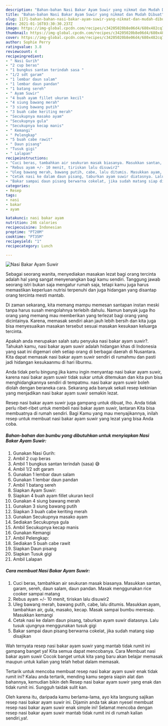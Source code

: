 ```yaml
---
description: "Bahan-bahan Nasi Bakar Ayam Suwir yang nikmat dan Mudah Dibuat"
title: "Bahan-bahan Nasi Bakar Ayam Suwir yang nikmat dan Mudah Dibuat"
slug: 1171-bahan-bahan-nasi-bakar-ayam-suwir-yang-nikmat-dan-mudah-dibuat
date: 2021-01-16T03:30:30.237Z
image: https://img-global.cpcdn.com/recipes/c34205020b8e06d4/680x482cq70/nasi-bakar-ayam-suwir-foto-resep-utama.jpg
thumbnail: https://img-global.cpcdn.com/recipes/c34205020b8e06d4/680x482cq70/nasi-bakar-ayam-suwir-foto-resep-utama.jpg
cover: https://img-global.cpcdn.com/recipes/c34205020b8e06d4/680x482cq70/nasi-bakar-ayam-suwir-foto-resep-utama.jpg
author: Sophie Perry
ratingvalue: 3.8
reviewcount: 4
recipeingredient:
- " Nasi Gurih"
- "2 cup beras"
- "1 bungkus santan terindah sasa "
- "1/2 sdt garam"
- "1 lembar daun salam"
- "1 lembar daun pandan"
- "1 batang sereh"
- " Ayam Suwir"
- "4 buah ayam fillet ukuran kecil"
- "4 siung bawang merah"
- "3 siung bawang putih"
- "3 buah cabe keriting merah"
- "Secukupnya masako ayam"
- "Secukupnya gula"
- "Secukupnya kecap manis"
- " Kemangi"
- " Pelengkap"
- "5 buah cabe rawit"
- " Daun pisang"
- "Tusuk gigi"
- " Lalapan"
recipeinstructions:
- "Cuci beras, tambahkan air seukuran masak biasanya. Masukkan santan, garam, sereh, daun salam, daun pandan. Masak menggunakan rice cooker sampai matang"
- "Rebus ayam +/- 10 menit, tiriskan lalu disuwir2"
- "Uleg bawang merah, bawang putih, cabe, lalu ditumis. Masukkan ayam, tambahkan air, gula, masako, kecap. Masak sampai bumbu meresap. Masukkan kemangi"
- "Cetak nasi ke dalam daun pisang, taburkan ayam suwir diatasnya. Lalu tusuk ujungnya menggunakan tusuk gigi"
- "Bakar sampai daun pisang berwarna cokelat, jika sudah matang siap disajikan"
categories:
- Resep
tags:
- nasi
- bakar
- ayam

katakunci: nasi bakar ayam 
nutrition: 246 calories
recipecuisine: Indonesian
preptime: "PT20M"
cooktime: "PT35M"
recipeyield: "1"
recipecategory: Lunch

---
```



![Nasi Bakar Ayam Suwir](https://img-global.cpcdn.com/recipes/c34205020b8e06d4/680x482cq70/nasi-bakar-ayam-suwir-foto-resep-utama.jpg)

Sebagai seorang wanita, menyediakan masakan lezat bagi orang tercinta adalah hal yang sangat menyenangkan bagi kamu sendiri. Tanggung jawab seorang istri bukan saja mengatur rumah saja, tetapi kamu juga harus memastikan keperluan nutrisi terpenuhi dan juga hidangan yang disantap orang tercinta mesti mantab.

Di zaman  sekarang, kita memang mampu memesan santapan instan meski tanpa harus susah mengolahnya terlebih dahulu. Namun banyak juga lho orang yang memang mau memberikan yang terlezat bagi orang yang dicintainya. Karena, memasak sendiri akan jauh lebih bersih dan kita juga bisa menyesuaikan masakan tersebut sesuai masakan kesukaan keluarga tercinta. 



Apakah anda merupakan salah satu penyuka nasi bakar ayam suwir?. Tahukah kamu, nasi bakar ayam suwir adalah hidangan khas di Indonesia yang saat ini digemari oleh setiap orang di berbagai daerah di Nusantara. Kita dapat memasak nasi bakar ayam suwir sendiri di rumahmu dan pasti jadi hidangan kesukaanmu di hari liburmu.

Anda tidak perlu bingung jika kamu ingin menyantap nasi bakar ayam suwir, karena nasi bakar ayam suwir tidak sukar untuk ditemukan dan kita pun bisa menghidangkannya sendiri di tempatmu. nasi bakar ayam suwir boleh diolah dengan beraneka cara. Sekarang ada banyak sekali resep kekinian yang menjadikan nasi bakar ayam suwir semakin lezat.

Resep nasi bakar ayam suwir juga gampang untuk dibuat, lho. Anda tidak perlu ribet-ribet untuk membeli nasi bakar ayam suwir, lantaran Kita bisa membuatnya di rumah sendiri. Bagi Kamu yang mau menyajikannya, inilah resep untuk membuat nasi bakar ayam suwir yang lezat yang bisa Anda coba.

<!--inarticleads1-->

##### Bahan-bahan dan bumbu yang dibutuhkan untuk menyiapkan Nasi Bakar Ayam Suwir:

1. Gunakan  Nasi Gurih:
1. Ambil 2 cup beras
1. Ambil 1 bungkus santan terindah (sasa) 😅
1. Ambil 1/2 sdt garam
1. Gunakan 1 lembar daun salam
1. Gunakan 1 lembar daun pandan
1. Ambil 1 batang sereh
1. Siapkan  Ayam Suwir:
1. Siapkan 4 buah ayam fillet ukuran kecil
1. Gunakan 4 siung bawang merah
1. Gunakan 3 siung bawang putih
1. Siapkan 3 buah cabe keriting merah
1. Gunakan Secukupnya masako ayam
1. Sediakan Secukupnya gula
1. Ambil Secukupnya kecap manis
1. Gunakan  Kemangi
1. Ambil  Pelengkap:
1. Sediakan 5 buah cabe rawit
1. Siapkan  Daun pisang
1. Siapkan Tusuk gigi
1. Ambil  Lalapan




<!--inarticleads2-->

##### Cara membuat Nasi Bakar Ayam Suwir:

1. Cuci beras, tambahkan air seukuran masak biasanya. Masukkan santan, garam, sereh, daun salam, daun pandan. Masak menggunakan rice cooker sampai matang
1. Rebus ayam +/- 10 menit, tiriskan lalu disuwir2
1. Uleg bawang merah, bawang putih, cabe, lalu ditumis. Masukkan ayam, tambahkan air, gula, masako, kecap. Masak sampai bumbu meresap. Masukkan kemangi
1. Cetak nasi ke dalam daun pisang, taburkan ayam suwir diatasnya. Lalu tusuk ujungnya menggunakan tusuk gigi
1. Bakar sampai daun pisang berwarna cokelat, jika sudah matang siap disajikan




Wah ternyata resep nasi bakar ayam suwir yang mantab tidak rumit ini gampang banget ya! Kita semua dapat mencobanya. Cara Membuat nasi bakar ayam suwir Cocok banget untuk kita yang baru akan belajar memasak maupun untuk kalian yang telah hebat dalam memasak.

Tertarik untuk mencoba membuat resep nasi bakar ayam suwir enak tidak rumit ini? Kalau anda tertarik, mending kamu segera siapin alat dan bahannya, kemudian bikin deh Resep nasi bakar ayam suwir yang enak dan tidak rumit ini. Sungguh taidak sulit kan. 

Oleh karena itu, daripada kamu berlama-lama, ayo kita langsung sajikan resep nasi bakar ayam suwir ini. Dijamin anda tak akan nyesel membuat resep nasi bakar ayam suwir enak simple ini! Selamat mencoba dengan resep nasi bakar ayam suwir mantab tidak rumit ini di rumah kalian sendiri,ya!.

